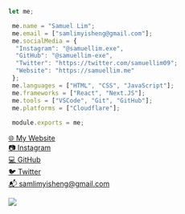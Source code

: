 ```js
let me;

 me.name = "Samuel Lim";
 me.email = ["samlimyisheng@gmail.com"];
 me.socialMedia = {
  "Instagram": "@samuellim.exe",
  "GitHub": "@samuellim-exe",
  "Twitter": "https://twitter.com/samuellim09";
  "Website": "https://samuellim.me"
 };
 me.languages = ["HTML", "CSS", "JavaScript"];
 me.frameworks = ["React", "Next.JS"];
 me.tools = ["VSCode", "Git", "GitHub"];
 me.platforms = ["Cloudflare"];
 
 module.exports = me;
```
[🌐 My Website](https://samuellim.me)  
[📷 Instagram](https://instagram.com/samuelllim.exe)  
[💻 GitHub](https://github.com/samuellim-exe)  
[🐦 Twitter](https://twitter.com/samuellim09)  
[📬 samlimyisheng@gmail.com](mailto:samlimyisheng@gmail.com)

<img src="https://github-readme-stats.hackclub.dev/api/wakatime?username=686&api_domain=hackatime.hackclub.com&theme=dark&custom_title=Hackatime+Stats&layout=compact&cache_seconds=0&langs_count=8" />
